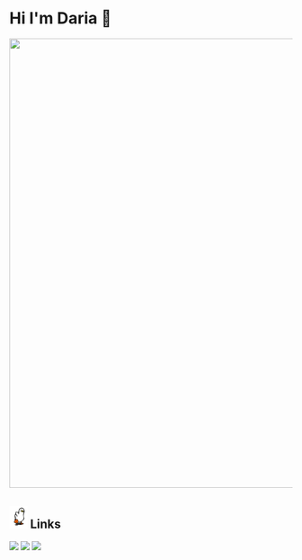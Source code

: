 # Hi I'm Daria 👋
<img src="https://github.com/wspectra/wspectra/blob/main/main.gif" width="800" height="800" />

## <img height="40" src="https://github.com/wspectra/wspectra/blob/main/links.gif"/> Links
[![](https://img.shields.io/badge/-linkedin-0073B1?style=flat-square)](https://www.linkedin.com/in/ryndyaegor)
[![](https://img.shields.io/badge/-telegram-1C9CEA?style=flat-square)](https://t.me/belthigor)
[![](https://img.shields.io/badge/-resume-332B40?style=flat-square)](https://drive.google.com/file/d/1GhIhtzcU46Tw3zUyWn0UrXVt6OZJnErK/view?usp=sharing)
